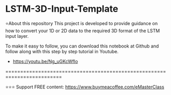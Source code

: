 # LSTM-3D-Input-Template

⭐️About this repository
This project is developed to provide guidance on how to convert your 1D or 2D data to the required 3D format of the LSTM input layer.

To make it easy to follow, you can download this notebook at Github and follow along with this step by step tutorial in Youtube.

- https://youtu.be/Ng_uGKcWfIo

=========================================================================

⭐️⭐️⭐️
Support FREE content: https://www.buymeacoffee.com/eMasterClass<br>

